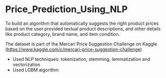 # Price_Prediction_Using_NLP

To build an algorithm that automatically suggests the right product prices based on the user
provided textual product descriptions, and other details like product category, brand name,
and item condition.

The dataset is part of the Mercari Price Suggestion Challenge on Kaggle
(https://www.kaggle.com/c/mercari-price-suggestion-challenge)

-	Used NLP techniques: tokenization, stemming, lemmatization and vectorization
- Used LGBM algorithm
